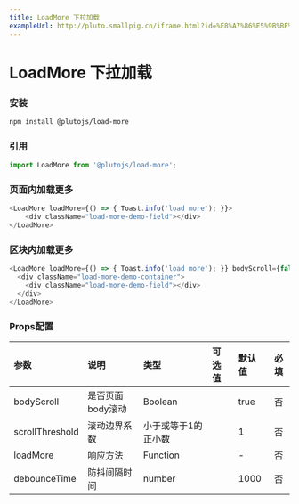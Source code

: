 ```yaml
---
title: LoadMore 下拉加载
exampleUrl: http://pluto.smallpig.cn/iframe.html?id=%E8%A7%86%E5%9B%BE%E7%BB%84%E4%BB%B6-loadmore-%E5%8A%A0%E8%BD%BD%E6%9B%B4%E5%A4%9A--story-1
---
```


# LoadMore 下拉加载

### 安装
``` bash
npm install @plutojs/load-more
```

### 引用
``` js
import LoadMore from '@plutojs/load-more';
```

### 页面内加载更多
``` js
<LoadMore loadMore={() => { Toast.info('load more'); }}>
	<div className="load-more-demo-field"></div>
</LoadMore>
```

### 区块内加载更多
``` js
<LoadMore loadMore={() => { Toast.info('load more'); }} bodyScroll={false}>
  <div className="load-more-demo-container">
    <div className="load-more-demo-field"></div>
  </div>
</LoadMore>
```

### Props配置
| 参数 | 说明 | 类型 | 可选值 | 默认值 | 必填 |
| :-- | :-- | :-- | :-- | :-- | :--: |
| bodyScroll | 是否页面body滚动 | Boolean || true | 否 |
| scrollThreshold | 滚动边界系数 | 小于或等于1的正小数 || 1 | 否 |
| loadMore | 响应方法 | Function || - | 否 |
| debounceTime | 防抖间隔时间 | number || 1000 | 否 |